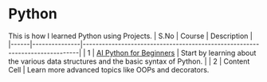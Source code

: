 # Python
This is how I learned Python using Projects. 
| S.No | Course        | Description                                                                 |
|------|---------------|-----------------------------------------------------------------------------|
| 1    | [AI Python for Beginners](https://www.deeplearning.ai/short-courses/ai-python-for-beginners/) | Start by learning about the various data structures and the basic syntax of Python. |
| 2    | Content Cell  | Learn more advanced topics like OOPs and decorators.   

